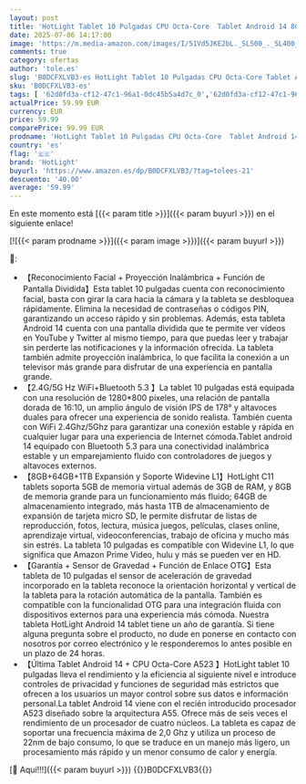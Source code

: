 ```yaml
---
layout: post
title: 'HotLight Tablet 10 Pulgadas CPU Octa-Core  Tablet Android 14 8GB RAM+64GB ROM +1TB Expansión  Cámara 8MP+5MP  Batería 5000mAh Face ID  OTG WiFi 2.4G/5G BT 5.3 Play Store（Negro）'
date: 2025-07-06 14:17:00
image: 'https://m.media-amazon.com/images/I/51Vd5JKE2bL._SL500_._SL400_.jpg'
comments: true
category: ofertas
author: 'tole.es'
slug: 'B0DCFXLVB3-es HotLight Tablet 10 Pulgadas CPU Octa-Core Tablet Android...'
sku: 'B0DCFXLVB3-es'
tags: [ '62d0fd3a-cf12-47c1-96a1-0dc45b5a4d7c_0','62d0fd3a-cf12-47c1-96a1-0dc45b5a4d7c_4501','Arborist Merchandising Root','Informática','Self Service','Special Features Stores','Tablets','Vuelta al cole: Informática','android','hotlight','🇪🇸', ]
actualPrice: 59.99 EUR
currency: EUR
price: 59.99
comparePrice: 99.99 EUR
prodname: 'HotLight Tablet 10 Pulgadas CPU Octa-Core  Tablet Android 14 8GB RAM+64GB ROM +1TB Expansión  Cámara 8MP+5MP  Batería 5000mAh Face ID  OTG WiFi 2.4G/5G BT 5.3 Play Store（Negro）'
country: 'es'
flag: '🇪🇸'
brand: 'HotLight'
buyurl: 'https://www.amazon.es/dp/B0DCFXLVB3/?tag=tolees-21'
descuento: '40.00'
average: '59.99'
---
```


En este momento está [{{< param title >}}]({{< param buyurl >}}) en el siguiente enlace!

[![{{< param prodname >}}]({{< param image >}})]({{< param buyurl >}})

🔎:

- 【Reconocimiento Facial + Proyección Inalámbrica + Función de Pantalla Dividida】Esta tablet 10 pulgadas cuenta con reconocimiento facial, basta con girar la cara hacia la cámara y la tableta se desbloquea rápidamente. Elimina la necesidad de contraseñas o códigos PIN, garantizando un acceso rápido y sin problemas. Además, esta tableta Android 14 cuenta con una pantalla dividida que te permite ver vídeos en YouTube y Twitter al mismo tiempo, para que puedas leer y trabajar sin perderte las notificaciones y la información ofrecida. La tableta también admite proyección inalámbrica, lo que facilita la conexión a un televisor más grande para disfrutar de una experiencia en pantalla grande.
- 【2.4G/5G Hz WiFi+Bluetooth 5.3 】La tablet 10 pulgadas está equipada con una resolución de 1280*800 píxeles, una relación de pantalla dorada de 16:10, un amplio ángulo de visión IPS de 178° y altavoces duales para ofrecer una experiencia de sonido realista. También cuenta con WiFi 2.4Ghz/5Ghz para garantizar una conexión estable y rápida en cualquier lugar para una experiencia de Internet cómoda.Tablet android 14 equipado con Bluetooth 5.3 para una conectividad inalámbrica estable y un emparejamiento fluido con controladores de juegos y altavoces externos.
- 【8GB+64GB+1TB Expansión y Soporte Widevine L1】HotLight C11 tablets soporta 5GB de memoria virtual además de 3GB de RAM, y 8GB de memoria grande para un funcionamiento más fluido; 64GB de almacenamiento integrado, más hasta 1TB de almacenamiento de expansión de tarjeta micro SD, le permite disfrutar de listas de reproducción, fotos, lectura, música juegos, películas, clases online, aprendizaje virtual, videoconferencias, trabajo de oficina y mucho más sin estrés. La tableta 10 pulgadas es compatible con Widevine L1, lo que significa que Amazon Prime Video, hulu y más se pueden ver en HD.
- 【Garantía + Sensor de Gravedad + Función de Enlace OTG】Esta tableta de 10 pulgadas el sensor de aceleración de gravedad incorporado en la tableta reconoce la orientación horizontal y vertical de la tableta para la rotación automática de la pantalla. También es compatible con la funcionalidad OTG para una integración fluida con dispositivos externos para una experiencia más cómoda. Nuestra tableta HotLight Android 14 tablet tiene un año de garantía. Si tiene alguna pregunta sobre el producto, no dude en ponerse en contacto con nosotros por correo electrónico y le responderemos lo antes posible en un plazo de 24 horas.
- 【Última Tablet Android 14 + CPU Octa-Core A523 】HotLight tablet 10 pulgadas lleva el rendimiento y la eficiencia al siguiente nivel e introduce controles de privacidad y funciones de seguridad más estrictos que ofrecen a los usuarios un mayor control sobre sus datos e información personal.La tablet Android 14 viene con el recién introducido procesador A523 diseñado sobre la arquitectura A55. Ofrece más de seis veces el rendimiento de un procesador de cuatro núcleos. La tableta es capaz de soportar una frecuencia máxima de 2,0 Ghz y utiliza un proceso de 22nm de bajo consumo, lo que se traduce en un manejo más ligero, un procesamiento más rápido y un menor consumo de calor y energía.

[🛒 Aquí!!!]({{< param buyurl >}})
{{<world>}}B0DCFXLVB3{{</world>}}
